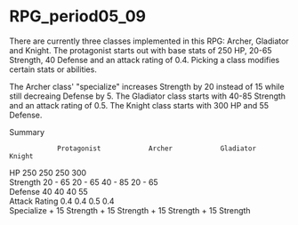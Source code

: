 # RPG_period05_09

There are currently three classes implemented in this RPG: Archer, Gladiator and Knight.
The protagonist starts out with base stats of 250 HP, 20-65 Strength, 40 Defense and an attack rating of 0.4.
Picking a class modifies certain stats or abilities.

The Archer class' "specialize" increases Strength by 20 instead of 15 while still decreaing Defense by 5.
The Gladiator class starts with 40-85 Strength and an attack rating of 0.5.
The Knight class starts with 300 HP and 55 Defense.


Summary

                Protagonist            Archer            Gladiator            Knight                              
HP                  250                 250                 250                300                        
Strength          20 - 65             20 - 65             40 - 85             20 - 65                           
Defense             40                  40                  40                  55             
Attack Rating       0.4                 0.4                 0.5                 0.4        
Specialize     + 15 Strength     + 15 Strength       + 15 Strength       + 15 Strength 